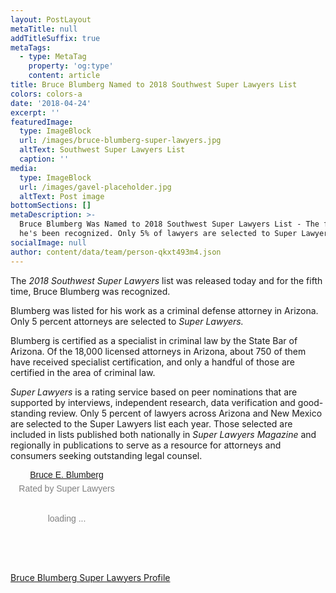 ```yaml
---
layout: PostLayout
metaTitle: null
addTitleSuffix: true
metaTags:
  - type: MetaTag
    property: 'og:type'
    content: article
title: Bruce Blumberg Named to 2018 Southwest Super Lawyers List
colors: colors-a
date: '2018-04-24'
excerpt: ''
featuredImage:
  type: ImageBlock
  url: /images/bruce-blumberg-super-lawyers.jpg
  altText: Southwest Super Lawyers List
  caption: ''
media:
  type: ImageBlock
  url: /images/gavel-placeholder.jpg
  altText: Post image
bottomSections: []
metaDescription: >-
  Bruce Blumberg Was Named to 2018 Southwest Super Lawyers List - The fifth time
  he's been recognized. Only 5% of lawyers are selected to Super Lawyers.
socialImage: null
author: content/data/team/person-qkxt493m4.json
---
```

The *2018 Southwest Super Lawyers* list was released today and for the fifth time, Bruce Blumberg was recognized.

Blumberg was listed for his work as a criminal defense attorney in Arizona. Only 5 percent attorneys are selected to *Super Lawyers.*

Blumberg is certified as a specialist in criminal law by the State Bar of Arizona. Of the 18,000 licensed attorneys in Arizona, about 750 of them have received specialist certification, and only a handful of those are certified in the area of criminal law.

*Super Lawyers* is a rating service based on peer nominations that are supported by interviews, independent research, data verification and good-standing review. Only 5 percent of lawyers across Arizona and New Mexico are selected to the Super Lawyers list each year. Those selected are included in lists published both nationally in *Super Lawyers Magazine* and regionally in publications to serve as a resource for attorneys and consumers seeking outstanding legal counsel.

<!-- begin super lawyers badge -->

<div data-slbadge="v2-slbadge-anniversary-5"  style="width:180px;height:150px;border-radius:12px;font-family:arial, sans-serif;color:gray;text-align:center"><script async type="text/javascript" src="https://www.superlawyers.com/static/sl-badge/v2/load.min.js"></script><a class="slbadge_profileurl" title="View the profile of Arizona Criminal Defense Attorney Bruce E. Blumberg" href="https://profiles.superlawyers.com/arizona/phoenix/lawyer/bruce-e-blumberg/037f2dc2-a0a9-465d-bbc2-4d5a80c90f4d.html?npcmp=slb:badge:sl_badge:037f2dc2-a0a9-465d-bbc2-4d5a80c90f4d:miles&utm_source=037f2dc2-a0a9-465d-bbc2-4d5a80c90f4d&utm_campaign=v2-slbadge-anniversary-5&utm_content=profile">Bruce E. Blumberg</a><div style="margin-top:6px">Rated by Super Lawyers<br/><br/><br/>loading ...</div></div>
<!-- end super lawyers badge -->





[Bruce Blumberg Super Lawyers Profile](https://profiles.superlawyers.com/arizona/phoenix/lawyer/bruce-e-blumberg/037f2dc2-a0a9-465d-bbc2-4d5a80c90f4d.html)
